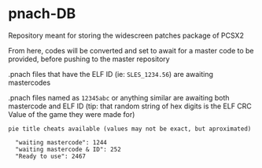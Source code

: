 # pnach-DB

Repository meant for storing the widescreen patches package of PCSX2

From here, codes will be converted and set to await for a master code to be provided, before pushing to the master repository

.pnach files that have the ELF ID (ie: `SLES_1234.56`) are awaiting mastercodes

.pnach files named as `12345abc` or anything similar are awaiting both mastercode and ELF ID (tip: that random string of hex digits is the ELF CRC Value of the game they were made for)

```mermaid
pie title cheats available (values may not be exact, but aproximated)

  "waiting mastercode": 1244
  "waiting mastercode & ID": 252
  "Ready to use": 2467
```
